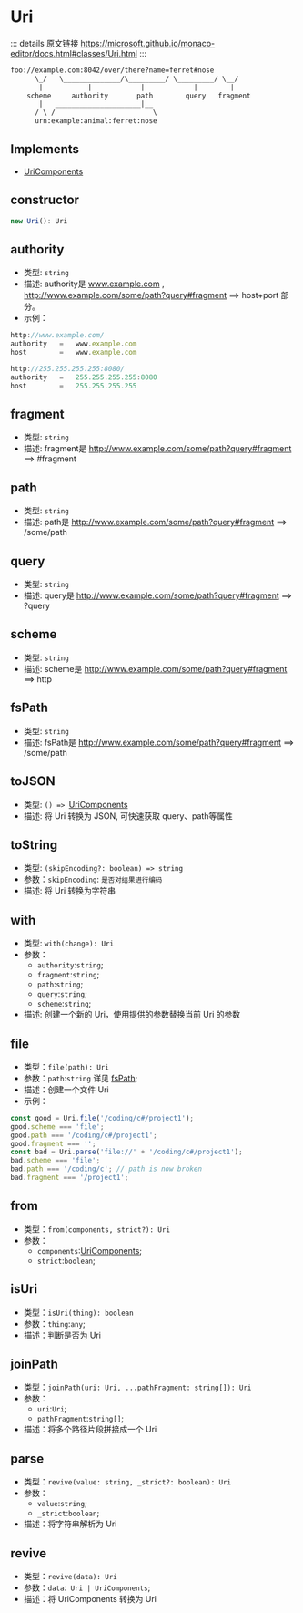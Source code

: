 # Uri
        
::: details 原文链接
https://microsoft.github.io/monaco-editor/docs.html#classes/Uri.html
:::

```txt
foo://example.com:8042/over/there?name=ferret#nose
      \_/   \______________/\_________/ \_________/ \__/
       |           |            |            |        |
    scheme     authority       path        query   fragment
       |   _____________________|__
      / \ /                        \
      urn:example:animal:ferret:nose
```

## Implements
- [UriComponents](/api/UriComponents.md)

## constructor

```ts
new Uri(): Uri
```

## authority
- 类型: `string`
- 描述: authority是 www.example.com , http://www.example.com/some/path?query#fragment ==> host+port 部分。
- 示例：
```js
http://www.example.com/
authority	=	www.example.com
host		=	www.example.com

http://255.255.255.255:8080/
authority	=	255.255.255.255:8080
host		=	255.255.255.255
```

## fragment
- 类型: `string`
- 描述: fragment是 http://www.example.com/some/path?query#fragment ==> #fragment 

## path
- 类型: `string`
- 描述: path是 http://www.example.com/some/path?query#fragment ==> /some/path 

## query
- 类型: `string`
- 描述: query是 http://www.example.com/some/path?query#fragment ==> ?query 

## scheme
- 类型: `string`
- 描述: scheme是 http://www.example.com/some/path?query#fragment ==> http 

## fsPath
- 类型: `string`
- 描述: fsPath是 http://www.example.com/some/path?query#fragment ==> /some/path

## toJSON
- 类型: `() => `[UriComponents](/api/UriComponents.md)
- 描述: 将 Uri 转换为 JSON, 可快速获取 query、path等属性

## toString
- 类型: `(skipEncoding?: boolean) => string`
- 参数：`skipEncoding`: `是否对结果进行编码`
- 描述: 将 Uri 转换为字符串

## with
- 类型: `with(change): Uri`
- 参数：
  - `authority`:`string`;
  - `fragment`:`string`;
  - `path`:`string`;
  - `query`:`string`;
  - `scheme`:`string`;
- 描述: 创建一个新的 Uri，使用提供的参数替换当前 Uri 的参数

## file
- 类型：`file(path): Uri`
- 参数：`path`:`string` 详见 [fsPath](/api/Uri.html#fspath);
- 描述：创建一个文件 Uri
- 示例：
```js
const good = Uri.file('/coding/c#/project1');
good.scheme === 'file';
good.path === '/coding/c#/project1';
good.fragment === '';
const bad = Uri.parse('file://' + '/coding/c#/project1');
bad.scheme === 'file';
bad.path === '/coding/c'; // path is now broken
bad.fragment === '/project1';
```

## from
- 类型：`from(components, strict?): Uri`
- 参数：
  - `components`:[UriComponents](/api/UriComponents.md);
  - `strict`:`boolean`;

## isUri
- 类型：`isUri(thing): boolean`
- 参数：`thing`:`any`;
- 描述：判断是否为 Uri

## joinPath
- 类型：`joinPath(uri: Uri, ...pathFragment: string[]): Uri`
- 参数：
  - `uri`:`Uri`;
  - `pathFragment`:`string[]`;
- 描述：将多个路径片段拼接成一个 Uri

## parse
- 类型：`revive(value: string, _strict?: boolean): Uri`
- 参数：
  - `value`:`string`;
  - `_strict`:`boolean`;
- 描述：将字符串解析为 Uri

## revive
- 类型：`revive(data): Uri`
- 参数：`data`:` Uri | UriComponents`;
- 描述：将 UriComponents 转换为 Uri
